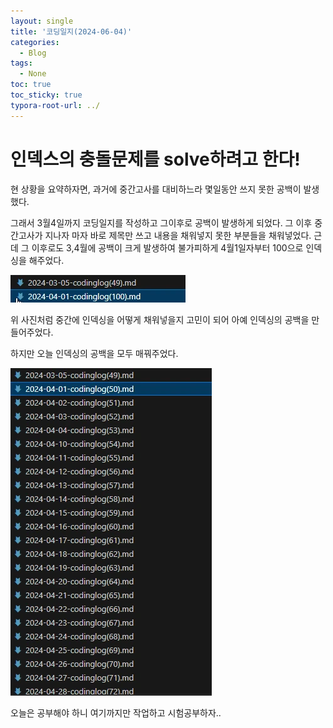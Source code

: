 ```yaml
---
layout: single
title: '코딩일지(2024-06-04)'
categories:
  - Blog
tags:
  - None
toc: true
toc_sticky: true
typora-root-url: ../
---
```








# 인덱스의 충돌문제를 solve하려고 한다!

현 상황을 요약하자면, 과거에 중간고사를 대비하느라 몇일동안 쓰지 못한 공백이 발생했다.

그래서 3월4일까지 코딩일지를 작성하고 그이후로 공백이 발생하게 되었다. 그 이후 중간고사가 지나자 마자 바로 제목만 쓰고 내용을 채워넣지 못한 부분들을 채워넣었다. 근데 그 이후로도 3,4월에 공백이 크게 발생하여 불가피하게 4월1일자부터 100으로 인덱싱을 해주었다.

![Code_3dcqW9CSJa](/images/2024-06-04-codinglog(106)/Code_3dcqW9CSJa.webp)

위 사진처럼 중간에 인덱싱을 어떻게 채워넣을지 고민이 되어 아예 인덱싱의 공백을 만들어주었다.

하지만 오늘 인덱싱의 공백을 모두 매꿔주었다.

![Code_UmyPcYOKvL](/images/2024-06-04-codinglog(106)/Code_UmyPcYOKvL.webp)

오늘은 공부해야 하니 여기까지만 작업하고 시험공부하자..

